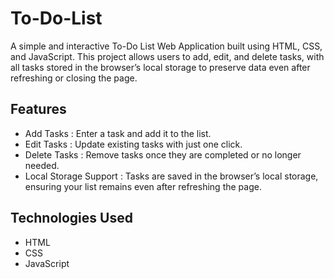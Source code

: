 
# To-Do-List


A simple and interactive To-Do List Web Application built using HTML, CSS, and JavaScript. This project allows users to add, edit, and delete tasks, with all tasks stored in the browser’s local storage to preserve data even after refreshing or closing the page.

## Features

- Add Tasks : Enter a task and add it to the list.
- Edit Tasks : Update existing tasks with just one click.
- Delete Tasks : Remove tasks once they are completed or no longer needed.
- Local Storage Support : Tasks are saved in the browser’s local storage, ensuring your list remains even after refreshing the page.

## Technologies Used

- HTML
- CSS
- JavaScript

